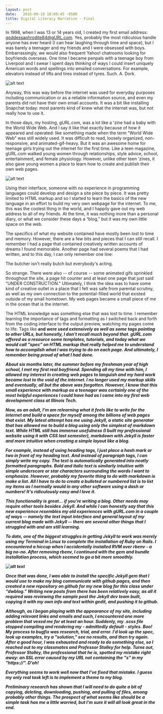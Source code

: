 ```yaml
---
layout: post
date:   2016-09-19 18:09:45 -0500
title: Digital Literacy Narrative - Final
---
```


In 1998, when I was 13 or 14 years old, I created my first email
address: goddessaphrodite84@gURL.com. Yes, probably the most
ridiculous handle anyone has ever heard (I can hear laughing through
time and space), but I was barely a teenager and my friends and I were
obsessed with boys. Embarrassingly, we would also frequent Yahoo!
chatrooms looking for boyfriends overseas. One time I became penpals
with a teenage boy from Liverpool and I swear I spent days thinking of
ways I could insert uniquely American words and spellings into emailed
conversations. For example, elevators instead of lifts and tires
instead of tyres. Such. A. Dork.

![alt text](/dwblog/images/amy1998-2.jpg "Photo of myself circa 1998")

Anyway, this was way before the internet was used for everyday
purposes including communication or as a reliable information source,
and even my parents did not have their own email accounts. It was a
bit like installing Snapchat today: most parents kind of knew what the
internet was, but not really how to use it.

In those days, my hosting, gURL.com, was a lot like a 'zine had a baby
with the World Wide Web. And I say it like that exactly because of how
it appeared and operated: like something made when the term "World
Wide Web" was still widely used. It was difficult to read, loosely
organized, non-responsive, and animated-gif-heavy. But it was an
awesome home for teenage girls trying out the internet for the first
time. Like a teen magazine, gURL.com walked young women through
relationships, style advice, school, entertainment, and female
physiology. However, unlike other teen 'zines, it also gave young
women a place to learn how to create and publish their own web pages.

![alt text](/dwblog/images/gURL_Hompage_2000.PNG "Screenshot of the gURL.com homepage in 2000")

Using their interface, someone with no experience in programming
languages could develop and design a site piece by piece. It was
pretty limited to HTML markup and so I started to learn the basics of
the new language in an effort to build my very own webpage for the
internet. To me, this was the coolest thing in the world, and I
happily gave out my web address to all of my friends. At the time, it
was nothing more than a personal diary, or what we consider these days
a “blog,” but it was my own little space on the web.

The specifics of what my website contained have mostly been lost to
time and memory. However, there are a few bits and pieces that I can
still recall. I remember I had a page that contained creatively
written accounts of dreams I found memorable. Another page had several
poems that I had written, and to this day, I can only remember one
line:

The butcher isn't really butch but everybody's acting.

So strange. There were also -- of course -- some animated gifs
sprinkled throughout the site, a page hit counter and at least one
page that just said "UNDER CONSTRUCTION." Ultimately, I think the idea
was to have some kind of creative outlet in a place that I felt was
safe from parental scrutiny, as well as my own connection to the
potential-filled world that existed outside of my small hometown. My
web pages became a small piece of me in the ocean that is the
internet.

The HTML knowledge was something else that was lost to time. I
remember learning the importance of tags and formatting as I switched
back and forth from the coding interface to the output preview,
watching my pages come to life. Tags like <b> and <i> were used
extensively as well as some tags pointing to other URLs, but honestly,
I don't recall much beyond that. gURL.com offered as a resource some
templates, tutorials, and today what we would call "spec" on HTML
markup that really helped me to understand how to accomplish what I
was trying to do on each page.  And ultimately, I remember being proud
of what I had done.

About six months later, the summer before my freshman year of high
school, I met my first real boyfriend. Spending all my time with him,
I allowed my interest in creating web pages to languish and my hard
work became lost to the void of the internet. I no longer used my
markup skills and eventually, all but the above was forgotten.
However, I know that this small experience with markup as a teenager
was certainly one of the most helpful experiences I could have had as
I came into my first web development class at Illinois Tech.

Now, as an adult, I’m am relearning what it feels like to write for
the internet and build a space for myself among the billions of web
pages that exist. My latest attempt has me using Jekyll, a static site
generator that has allowed me to build a blog using only the simplest
of markdown text. While HTML still has immense usefulness (I built my
professional website using it with CSS last semester), markdown with
Jekyll is faster and more intuitive when creating a simple layout like
a blog.

For example, instead of using heading tags, I just place a hash mark
or two in front of my heading text.  And instead of paragraph tags, I
can simply write my copy. The text is automatically generated into
neatly formatted paragraphs.  Bold and italic text is similarly
intuitive with simple underscore or star characters surrounding the
words I want to emphasize.  However, probably my favorite thing to do
with markdown is make a list.  All I have to do to create a bulleted
or numbered list is to list my items as I normally would in any other
software using a dash or numbers!  It's ridiculously easy and I love
it.

This functionality is great... if you're writing a blog.  Other needs
may require other tools besides Jekyll.  And while I can honestly say
that this new experience resembles my old experiences with gURL.com in
a couple of ways -- namely the text input interface and general layout
of my current blog made with Jekyll -- there are several other things
that I struggled with and am still learning.

To date, one of the biggest struggles in getting Jekyll to work was
merely using my Terminal in Linux to complete the installation of Ruby
on Rails. I encountered a hiccup when I accidentally installed RVM
over rbenv - a big no-no.  After removing rbenv, I continued with the
gem and bundle installation process, which seemed to go a bit more
smoothly.

![alt text](/dwblog/images/Yay_Rails.jpg "Yay! I did it!")

Once that was done, I was able to install the specific Jekyll gem that
I would use to make my blog communicate with github pages, and then
created a new repository on github for my new blog for this class
under “dwblog.” Writing new posts from there has been relatively easy,
as all it required was reviewing the sample post the Jekyll dev team
built, copying it with my own info and text within gedit, and pushing
it to github.

Although, as I began playing with the appearance of my site, including
adding relevant links and emails and such, I encountered one more
problem that vexed me for at least an hour.  Suddenly, my .scss file
stopped compiling and rendering my - admittedly default - styles.
Boo!  My process to bugfix was research, trial, and error.  I'd look
up the spec, look up examples, try a "solution," see no results, and
then try again.  After a good hour, I was exhausted and ready to do
something else, so I reached out to my classmates and Professor
Stolley for help.  Turns out, Professor Stolley, the professional that
he is, spotted my mistake right away: an SSL error caused by my URL
not containing the "s" in my "https://".  D'oh!

Everything seems to work well now that I've fixed that mistake.  I
guess my only real task left is to implement a theme to my blog.

Preliminary research has shown that I will need to do quite a bit of
copying, deleting, downloading, pushing, and pulling of files, among
probably other things. The prospect of what seems like should be a
simple task has me a little worried, but I’m sure it will all look
great in the end.
